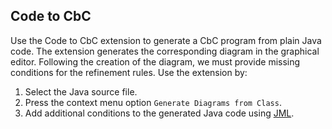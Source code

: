 ## Code to CbC
Use the Code to CbC extension to generate a CbC program from plain Java code. The extension generates the corresponding diagram in the graphical editor. Following the creation of the diagram, we must provide missing conditions for the refinement rules. Use the extension by:
1. Select the Java source file.
2. Press the context menu option `Generate Diagrams from Class`.
3. Add additional conditions to the generated Java code using [JML](#references).
